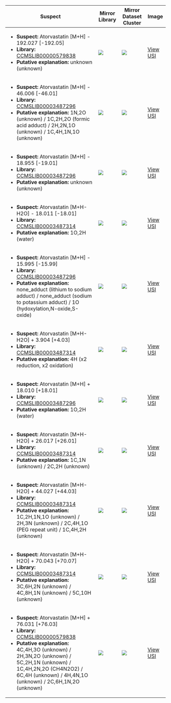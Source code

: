 | Suspect | Mirror Library | Mirror Dataset Cluster | Image |
| --- | --- | --- | --- |
| <ul><li><b>Suspect:</b> Atorvastatin [M+H] - 192.027 [-192.05]</li><li><b>Library:</b> [CCMSLIB00000579838](https://gnps.ucsd.edu/ProteoSAFe/gnpslibraryspectrum.jsp?SpectrumID=CCMSLIB00000579838)</li><li><b>Putative explanation:</b> unknown (unknown)</li></ul> | ![](https://metabolomics-usi.ucsd.edu/svg/mirror?usi1=mzspec:MSV000080673:000006517_RC8_01_6364.mzML:scan:1627&usi2=mzspec:GNPSLIBRARY:CCMSLIB00000579838&mz_min=50&mz_max=500) | ![](https://metabolomics-usi.ucsd.edu/svg/mirror?usi1=mzspec:MSV000080673:000006517_RC8_01_6364.mzML:scan:1627&usi2=mzspec:MSV000084314:MSV000080673.mgf:scan:2677950&mz_min=50&mz_max=500) | [View USI](https://metabolomics-usi.ucsd.edu/svg/?usi=mzspec:MSV000080673:000006517_RC8_01_6364.mzML:scan:1627&mz_min=50&mz_max=500)| 
| <ul><li><b>Suspect:</b> Atorvastatin [M+H] -  46.006 [-46.01]</li><li><b>Library:</b> [CCMSLIB00003487296](https://gnps.ucsd.edu/ProteoSAFe/gnpslibraryspectrum.jsp?SpectrumID=CCMSLIB00003487296)</li><li><b>Putative explanation:</b> 1N,2O (unknown) / 1C,2H,2O (formic acid adduct) / 2H,2N,1O (unknown) / 1C,4H,1N,1O (unknown)</li></ul> | ![](https://metabolomics-usi.ucsd.edu/svg/mirror?usi1=mzspec:MSV000083664:S49_BE6_01_42091.mzML:scan:1101&usi2=mzspec:GNPSLIBRARY:CCMSLIB00003487296&mz_min=50&mz_max=500) | ![](https://metabolomics-usi.ucsd.edu/svg/mirror?usi1=mzspec:MSV000083664:S49_BE6_01_42091.mzML:scan:1101&usi2=mzspec:MSV000084314:MSV000083664.mgf:scan:23957&mz_min=50&mz_max=500) | [View USI](https://metabolomics-usi.ucsd.edu/svg/?usi=mzspec:MSV000083664:S49_BE6_01_42091.mzML:scan:1101&mz_min=50&mz_max=500)| 
| <ul><li><b>Suspect:</b> Atorvastatin [M+H] -  18.955 [-19.01]</li><li><b>Library:</b> [CCMSLIB00003487296](https://gnps.ucsd.edu/ProteoSAFe/gnpslibraryspectrum.jsp?SpectrumID=CCMSLIB00003487296)</li><li><b>Putative explanation:</b> unknown (unknown)</li></ul> | ![](https://metabolomics-usi.ucsd.edu/svg/mirror?usi1=mzspec:MSV000083664:S61_BF7_01_42108.mzML:scan:1091&usi2=mzspec:GNPSLIBRARY:CCMSLIB00003487296&mz_min=50&mz_max=500) | ![](https://metabolomics-usi.ucsd.edu/svg/mirror?usi1=mzspec:MSV000083664:S61_BF7_01_42108.mzML:scan:1091&usi2=mzspec:MSV000084314:MSV000083664.mgf:scan:23957&mz_min=50&mz_max=500) | [View USI](https://metabolomics-usi.ucsd.edu/svg/?usi=mzspec:MSV000083664:S61_BF7_01_42108.mzML:scan:1091&mz_min=50&mz_max=500)| 
| <ul><li><b>Suspect:</b> Atorvastatin [M+H-H2O] -  18.011 [-18.01]</li><li><b>Library:</b> [CCMSLIB00003487314](https://gnps.ucsd.edu/ProteoSAFe/gnpslibraryspectrum.jsp?SpectrumID=CCMSLIB00003487314)</li><li><b>Putative explanation:</b> 1O,2H (water)</li></ul> | ![](https://metabolomics-usi.ucsd.edu/svg/mirror?usi1=mzspec:MSV000082221:PLCL18757_BE11_01_28171.mzML:scan:1286&usi2=mzspec:GNPSLIBRARY:CCMSLIB00003487314&mz_min=50&mz_max=500) | ![](https://metabolomics-usi.ucsd.edu/svg/mirror?usi1=mzspec:MSV000082221:PLCL18757_BE11_01_28171.mzML:scan:1286&usi2=mzspec:MSV000084314:MSV000082221.mgf:scan:8866&mz_min=50&mz_max=500) | [View USI](https://metabolomics-usi.ucsd.edu/svg/?usi=mzspec:MSV000082221:PLCL18757_BE11_01_28171.mzML:scan:1286&mz_min=50&mz_max=500)| 
| <ul><li><b>Suspect:</b> Atorvastatin [M+H] -  15.995 [-15.99]</li><li><b>Library:</b> [CCMSLIB00003487296](https://gnps.ucsd.edu/ProteoSAFe/gnpslibraryspectrum.jsp?SpectrumID=CCMSLIB00003487296)</li><li><b>Putative explanation:</b> none_adduct (lithium to sodium adduct) / none_adduct (sodium to potassium adduct) / 1O (hydoxylation,N-oxide,S-oxide)</li></ul> | ![](https://metabolomics-usi.ucsd.edu/svg/mirror?usi1=mzspec:MSV000082221:PLCL18757_BE11_01_28171.mzML:scan:1097&usi2=mzspec:GNPSLIBRARY:CCMSLIB00003487296&mz_min=50&mz_max=500) | ![](https://metabolomics-usi.ucsd.edu/svg/mirror?usi1=mzspec:MSV000082221:PLCL18757_BE11_01_28171.mzML:scan:1097&usi2=mzspec:MSV000084314:MSV000082221.mgf:scan:9028&mz_min=50&mz_max=500) | [View USI](https://metabolomics-usi.ucsd.edu/svg/?usi=mzspec:MSV000082221:PLCL18757_BE11_01_28171.mzML:scan:1097&mz_min=50&mz_max=500)| 
| <ul><li><b>Suspect:</b> Atorvastatin [M+H-H2O] +   3.904 [+4.03]</li><li><b>Library:</b> [CCMSLIB00003487314](https://gnps.ucsd.edu/ProteoSAFe/gnpslibraryspectrum.jsp?SpectrumID=CCMSLIB00003487314)</li><li><b>Putative explanation:</b> 4H (x2 reduction, x2 oxidation)</li></ul> | ![](https://metabolomics-usi.ucsd.edu/svg/mirror?usi1=mzspec:MSV000083664:BS135_RD11_01_42417.mzML:scan:1343&usi2=mzspec:GNPSLIBRARY:CCMSLIB00003487314&mz_min=50&mz_max=500) | ![](https://metabolomics-usi.ucsd.edu/svg/mirror?usi1=mzspec:MSV000083664:BS135_RD11_01_42417.mzML:scan:1343&usi2=mzspec:MSV000084314:MSV000083664.mgf:scan:23356&mz_min=50&mz_max=500) | [View USI](https://metabolomics-usi.ucsd.edu/svg/?usi=mzspec:MSV000083664:BS135_RD11_01_42417.mzML:scan:1343&mz_min=50&mz_max=500)| 
| <ul><li><b>Suspect:</b> Atorvastatin [M+H] +  18.010 [+18.01]</li><li><b>Library:</b> [CCMSLIB00003487296](https://gnps.ucsd.edu/ProteoSAFe/gnpslibraryspectrum.jsp?SpectrumID=CCMSLIB00003487296)</li><li><b>Putative explanation:</b> 1O,2H (water)</li></ul> | ![](https://metabolomics-usi.ucsd.edu/svg/mirror?usi1=mzspec:MSV000082221:PLCL19995_RF11_01_28293.mzML:scan:1358&usi2=mzspec:GNPSLIBRARY:CCMSLIB00003487296&mz_min=50&mz_max=500) | ![](https://metabolomics-usi.ucsd.edu/svg/mirror?usi1=mzspec:MSV000082221:PLCL19995_RF11_01_28293.mzML:scan:1358&usi2=mzspec:MSV000084314:MSV000082221.mgf:scan:9028&mz_min=50&mz_max=500) | [View USI](https://metabolomics-usi.ucsd.edu/svg/?usi=mzspec:MSV000082221:PLCL19995_RF11_01_28293.mzML:scan:1358&mz_min=50&mz_max=500)| 
| <ul><li><b>Suspect:</b> Atorvastatin [M+H-H2O] +  26.017 [+26.01]</li><li><b>Library:</b> [CCMSLIB00003487314](https://gnps.ucsd.edu/ProteoSAFe/gnpslibraryspectrum.jsp?SpectrumID=CCMSLIB00003487314)</li><li><b>Putative explanation:</b> 1C,1N (unknown) / 2C,2H (unknown)</li></ul> | ![](https://metabolomics-usi.ucsd.edu/svg/mirror?usi1=mzspec:MSV000083664:S111_RC2_01_42170.mzML:scan:1322&usi2=mzspec:GNPSLIBRARY:CCMSLIB00003487314&mz_min=50&mz_max=500) | ![](https://metabolomics-usi.ucsd.edu/svg/mirror?usi1=mzspec:MSV000083664:S111_RC2_01_42170.mzML:scan:1322&usi2=mzspec:MSV000084314:MSV000083664.mgf:scan:23356&mz_min=50&mz_max=500) | [View USI](https://metabolomics-usi.ucsd.edu/svg/?usi=mzspec:MSV000083664:S111_RC2_01_42170.mzML:scan:1322&mz_min=50&mz_max=500)| 
| <ul><li><b>Suspect:</b> Atorvastatin [M+H-H2O] +  44.027 [+44.03]</li><li><b>Library:</b> [CCMSLIB00003487314](https://gnps.ucsd.edu/ProteoSAFe/gnpslibraryspectrum.jsp?SpectrumID=CCMSLIB00003487314)</li><li><b>Putative explanation:</b> 1C,2H,1N,1O (unknown) / 2H,3N (unknown) / 2C,4H,1O (PEG repeat unit) / 1C,4H,2H (unknown)</li></ul> | ![](https://metabolomics-usi.ucsd.edu/svg/mirror?usi1=mzspec:MSV000083664:S139_RE8_01_42205.mzML:scan:1412&usi2=mzspec:GNPSLIBRARY:CCMSLIB00003487314&mz_min=50&mz_max=500) | ![](https://metabolomics-usi.ucsd.edu/svg/mirror?usi1=mzspec:MSV000083664:S139_RE8_01_42205.mzML:scan:1412&usi2=mzspec:MSV000084314:MSV000083664.mgf:scan:23356&mz_min=50&mz_max=500) | [View USI](https://metabolomics-usi.ucsd.edu/svg/?usi=mzspec:MSV000083664:S139_RE8_01_42205.mzML:scan:1412&mz_min=50&mz_max=500)| 
| <ul><li><b>Suspect:</b> Atorvastatin [M+H-H2O] +  70.043 [+70.07]</li><li><b>Library:</b> [CCMSLIB00003487314](https://gnps.ucsd.edu/ProteoSAFe/gnpslibraryspectrum.jsp?SpectrumID=CCMSLIB00003487314)</li><li><b>Putative explanation:</b> 3C,6H,2N (unknown) / 4C,8H,1N (unknown) / 5C,10H (unknown)</li></ul> | ![](https://metabolomics-usi.ucsd.edu/svg/mirror?usi1=mzspec:MSV000083664:S107_RB9_01_42164.mzML:scan:1372&usi2=mzspec:GNPSLIBRARY:CCMSLIB00003487314&mz_min=50&mz_max=500) | ![](https://metabolomics-usi.ucsd.edu/svg/mirror?usi1=mzspec:MSV000083664:S107_RB9_01_42164.mzML:scan:1372&usi2=mzspec:MSV000084314:MSV000083664.mgf:scan:23356&mz_min=50&mz_max=500) | [View USI](https://metabolomics-usi.ucsd.edu/svg/?usi=mzspec:MSV000083664:S107_RB9_01_42164.mzML:scan:1372&mz_min=50&mz_max=500)| 
| <ul><li><b>Suspect:</b> Atorvastatin [M+H] +  76.031 [+76.03]</li><li><b>Library:</b> [CCMSLIB00000579838](https://gnps.ucsd.edu/ProteoSAFe/gnpslibraryspectrum.jsp?SpectrumID=CCMSLIB00000579838)</li><li><b>Putative explanation:</b> 4C,4H,3O (unknown) / 2H,3N,2O (unknown) / 5C,2H,1N (unknown) / 1C,4H,2N,2O (CH4N2O2) / 6C,4H (unknown) / 4H,4N,1O (unknown) / 2C,6H,1N,2O (unknown)</li></ul> | ![](https://metabolomics-usi.ucsd.edu/svg/mirror?usi1=mzspec:MSV000080673:000027910_RA1_01_5768.mzML:scan:1585&usi2=mzspec:GNPSLIBRARY:CCMSLIB00000579838&mz_min=50&mz_max=500) | ![](https://metabolomics-usi.ucsd.edu/svg/mirror?usi1=mzspec:MSV000080673:000027910_RA1_01_5768.mzML:scan:1585&usi2=mzspec:MSV000084314:MSV000080673.mgf:scan:2677950&mz_min=50&mz_max=500) | [View USI](https://metabolomics-usi.ucsd.edu/svg/?usi=mzspec:MSV000080673:000027910_RA1_01_5768.mzML:scan:1585&mz_min=50&mz_max=500)| 